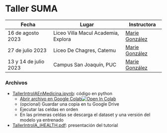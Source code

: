 # Taller SUMA

| Fecha | Lugar | Instructora |
| --- | --- | --- |
| 16 de agosto 2023 | Liceo Villa Macul Academia, Explora | [Marie González](https://github.com/Mewiss) |
| 27 de julio 2023 | Liceo De Chagres, Catemu | [Marie González](https://github.com/Mewiss) |
| 13 y 14 de julio 2023 |  Campus San Joaquín, PUC | [Marie González](https://github.com/Mewiss) |


### Archivos

* [TallerIntroIAEnMedicina.ipynb](./TallerIntroIAEnMedicina.ipynb): código en python
  * <a target="_blank" href="https://colab.research.google.com/github/iHealthInstitute/tutorials/blob/main/taller-2023-07-27-Catemu/TallerIntroIAEnMedicina.ipynb">Abrir archivo en Google Colab<img src="https://colab.research.google.com/assets/colab-badge.svg" alt="Open In Colab"/></a>
  * (opcional) Guardar una copia en tu Google Drive
  * Ejecutar las celdas en orden
  * En las primeras celdas se descarga el dataset y una versión del modelo ya entrenado
* [TallerIntroIA_iHEALTH.pdf](./TallerIntroIA_iHEALTH.pdf): presentación del tutorial

